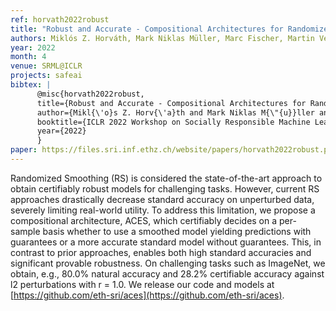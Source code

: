 ```yaml
---
ref: horvath2022robust
title: "Robust and Accurate - Compositional Architectures for Randomized Smoothing"
authors: Miklós Z. Horváth, Mark Niklas Müller, Marc Fischer, Martin Vechev
year: 2022
month: 4
venue: SRML@ICLR
projects: safeai
bibtex: |
      @misc{horvath2022robust,
      title={Robust and Accurate - Compositional Architectures for Randomized Smoothing}, 
      author={Mikl{\'o}s Z. Horv{\'a}th and Mark Niklas M{\"{u}}ller and Marc Fischer and Martin Vechev},
      booktitle={ICLR 2022 Workshop on Socially Responsible Machine Learning},
      year={2022}
      }
paper: https://files.sri.inf.ethz.ch/website/papers/horvath2022robust.pdf
---
```

Randomized Smoothing (RS) is considered the state-of-the-art approach to obtain certifiably robust models for challenging tasks. However, current RS approaches drastically decrease standard accuracy on unperturbed data, severely limiting real-world utility. To address this limitation, we propose a compositional architecture, ACES, which certifiably decides on a per-sample basis whether to use a smoothed model yielding predictions with guarantees or a more accurate standard model without guarantees. This, in contrast to prior approaches, enables both high standard accuracies and significant provable robustness. On challenging tasks such as ImageNet, we obtain, e.g., 80.0% natural accuracy and 28.2% certifiable accuracy against l2 perturbations with r = 1.0. We release our code and models at [https://github.com/eth-sri/aces](https://github.com/eth-sri/aces).


